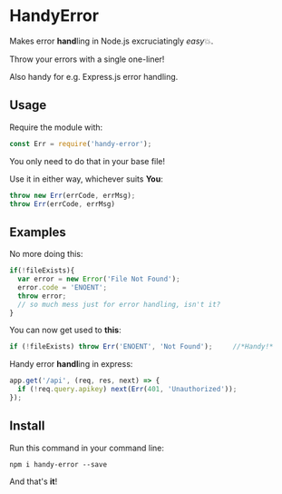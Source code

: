 # HandyError
Makes error **hand**ling in Node.js excruciatingly *easy*:boom:.

Throw your errors with a single one-liner!

Also handy for e.g. Express.js error handling.

## Usage
Require the module with:
```javascript
const Err = require('handy-error');
```
You only need to do that in your base file!

Use it in either way, whichever suits **You**:
```javascript
throw new Err(errCode, errMsg);
throw Err(errCode, errMsg)
```

## Examples
No more doing this:
```javascript
if(!fileExists){
  var error = new Error('File Not Found');
  error.code = 'ENOENT';
  throw error;
  // so much mess just for error handling, isn't it?
}
```

You can now get used to **this**:
```javascript
if (!fileExists) throw Err('ENOENT', 'Not Found');     //*Handy!*
```

Handy error **handl**ing in express:
```javascript
app.get('/api', (req, res, next) => {
  if (!req.query.apikey) next(Err(401, 'Unauthorized'));
});
```


## Install
Run this command in your command line:
```pwsh
npm i handy-error --save
```


And that's **it**!
